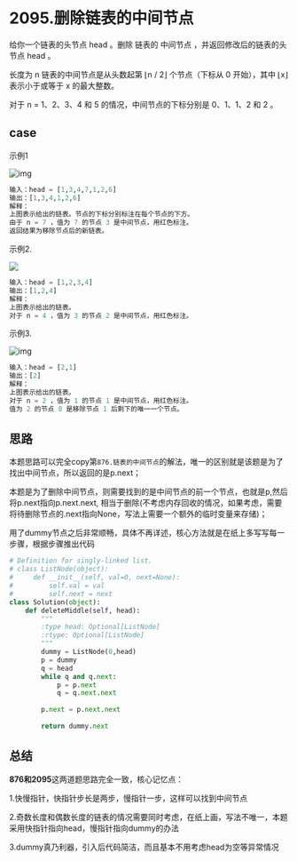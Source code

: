 # 2095.删除链表的中间节点

给你一个链表的头节点 head 。删除 链表的 中间节点 ，并返回修改后的链表的头节点 head 。

长度为 n 链表的中间节点是从头数起第 ⌊n / 2⌋ 个节点（下标从 0 开始），其中 ⌊x⌋ 表示小于或等于 x 的最大整数。

对于 n = 1、2、3、4 和 5 的情况，中间节点的下标分别是 0、1、1、2 和 2 。



## case

示例1

![img](https://assets.leetcode.com/uploads/2021/11/16/eg1drawio.png)

```python
输入：head = [1,3,4,7,1,2,6]
输出：[1,3,4,1,2,6]
解释：
上图表示给出的链表。节点的下标分别标注在每个节点的下方。
由于 n = 7 ，值为 7 的节点 3 是中间节点，用红色标注。
返回结果为移除节点后的新链表。 
```

示例2.

![](https://assets.leetcode.com/uploads/2021/11/16/eg2drawio.png)

```python
输入：head = [1,2,3,4]
输出：[1,2,4]
解释：
上图表示给出的链表。
对于 n = 4 ，值为 3 的节点 2 是中间节点，用红色标注。
```

示例3.

![img](https://assets.leetcode.com/uploads/2021/11/16/eg3drawio.png)

```python
输入：head = [2,1]
输出：[2]
解释：
上图表示给出的链表。
对于 n = 2 ，值为 1 的节点 1 是中间节点，用红色标注。
值为 2 的节点 0 是移除节点 1 后剩下的唯一一个节点。
```

## 思路

本题思路可以完全copy第`876.链表的中间节点`的解法，唯一的区别就是该题是为了找出中间节点，所以返回的是p.next；

本题是为了删除中间节点，则需要找到的是中间节点的前一个节点，也就是p,然后将p.next指向p.next.next, 相当于删除(不考虑内存回收的情况，如果考虑，需要将待删除节点的.next指向None，写法上需要一个额外的临时变量来存储)；

用了dummy节点之后非常顺畅，具体不再详述，核心方法就是在纸上多写写每一步骤，根据步骤推出代码

```python
# Definition for singly-linked list.
# class ListNode(object):
#     def __init__(self, val=0, next=None):
#         self.val = val
#         self.next = next
class Solution(object):
    def deleteMiddle(self, head):
        """
        :type head: Optional[ListNode]
        :rtype: Optional[ListNode]
        """
        dummy = ListNode(0,head)
        p = dummy
        q = head
        while q and q.next:
            p = p.next
            q = q.next.next 
        
        p.next = p.next.next 
        
        return dummy.next 
```



## 总结

**876和2095**这两道题思路完全一致，核心记忆点：

1.快慢指针，快指针步长是两步，慢指针一步，这样可以找到中间节点

2.奇数长度和偶数长度的链表的情况需要同时考虑，在纸上画，写法不唯一，本题采用快指针指向head，慢指针指向dummy的办法

3.dummy真乃利器，引入后代码简洁，而且基本不用考虑head为空等异常情况

